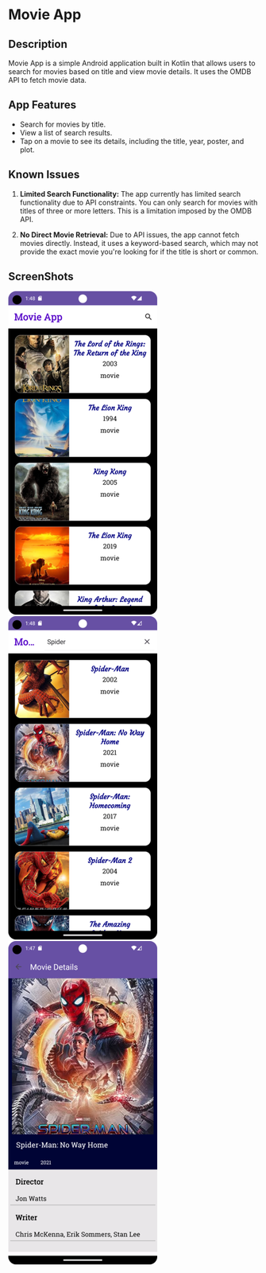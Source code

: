 # Movie App

## Description

Movie App is a simple Android application built in Kotlin that allows users to search for movies based on title and view movie details. It uses the OMDB API to fetch movie data.

## App Features

- Search for movies by title.
- View a list of search results.
- Tap on a movie to see its details, including the title, year, poster, and plot.

## Known Issues

1. **Limited Search Functionality:** The app currently has limited search functionality due to API constraints. You can only search for movies with titles of three or more letters. This is a limitation imposed by the OMDB API.

2. **No Direct Movie Retrieval:** Due to API issues, the app cannot fetch movies directly. Instead, it uses a keyword-based search, which may not provide the exact movie you're looking for if the title is short or common.


## ScreenShots


![Alt Text](screenshots/MovieList.png)
![Alt Text](screenshots/Search.png)
![Alt Text](screenshots/MovieDetailsss.png)

